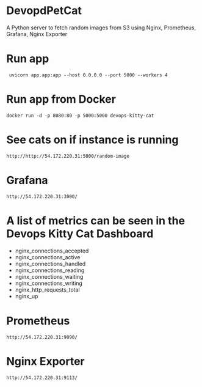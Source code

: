 # DevopdPetCat
A Python server to fetch random images from S3 using Nginx, Prometheus, Grafana, Nginx Exporter
# Run app
```commandline
 uvicorn app.app:app --host 0.0.0.0 --port 5000 --workers 4

```

# Run app from Docker
```commandline
docker run -d -p 8080:80 -p 5000:5000 devops-kitty-cat
```


# See cats on if instance is running
```commandline
http://http://54.172.220.31:5000/random-image
 ```

# Grafana
```commandline
http://54.172.220.31:3000/
```

# A list of metrics can be seen in the Devops Kitty Cat Dashboard
- nginx_connections_accepted
- nginx_connections_active
- nginx_connections_handled
- nginx_connections_reading
- nginx_connections_waiting
- nginx_connections_writing
- nginx_http_requests_total
- nginx_up


# Prometheus
```commandline
http://54.172.220.31:9090/
```

# Nginx Exporter
```commandline
http://54.172.220.31:9113/
```